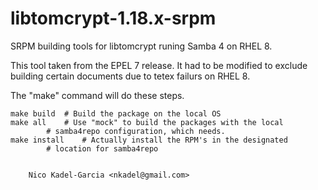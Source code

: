 libtomcrypt-1.18.x-srpm
=======================

SRPM building tools for libtomcrypt runing Samba 4 on RHEL 8.

This tool taken from the EPEL 7 release. It had to be modified to
exclude building certain documents due to tetex failurs on RHEL 8.

The "make" command will do these steps.

	make build	# Build the package on the local OS
	make all	# Use "mock" to build the packages with the local
			# samba4repo configuration, which needs.
	make install	# Actually install the RPM's in the designated
			# location for samba4repo


		Nico Kadel-Garcia <nkadel@gmail.com>
